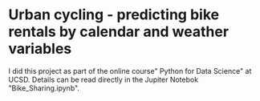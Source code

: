 # Urban cycling - predicting bike rentals by calendar and weather variables

I did this project as part of the online course" Python for Data Science" at UCSD. Details can be read directly in the Jupiter Notebok "Bike_Sharing.ipynb".
